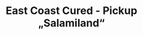 ---
title: "East Coast Cured - Pickup „Salamiland“"
url: /edinburgh/east-coast-cured-pickup-salamiland/
shop: butcher
---